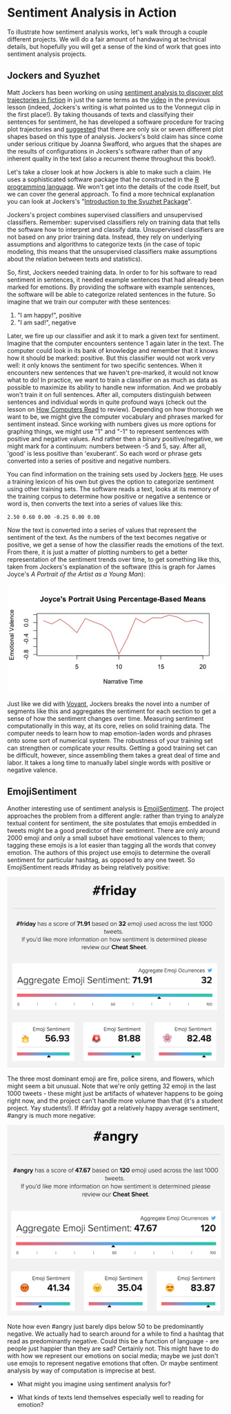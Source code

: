 # Sentiment Analysis in Action

To illustrate how sentiment analysis works, let's walk through a couple different projects. We will do a fair amount of handwaving at technical details, but hopefully you will get a sense of the kind of work that goes into sentiment analysis projects.

## Jockers and Syuzhet

Matt Jockers has been working on using [sentiment analysis to discover plot trajectories in fiction](http://www.matthewjockers.net/2015/02/02/syuzhet/) in just the same terms as the [video](https://www.youtube.com/embed/oP3c1h8v2ZQ) in the previous lesson (indeed, Jockers's writing is what pointed us to the Vonnegut clip in the first place!). By taking thousands of texts and classifying their sentences for sentiment, he has developed a software procedure for tracing plot trajectories and [suggested](http://www.matthewjockers.net/2015/02/25/the-rest-of-the-story/) that there are only six or seven different plot shapes based on this type of analysis. Jockers's bold claim has since come under serious critique by Joanna Swafford, who argues that the shapes are the results of configurations in Jockers's software rather than of any inherent quality in the text (also a recurrent theme throughout this book!).

Let's take a closer look at how Jockers is able to make such a claim. He uses a sophisticated software package that he constructed in the [R programming language](/conclusion/where-to-go.md). We won't get into the details of the code itself, but we can cover the general approach. To find a more technical explanation you can look at Jockers's "[Introduction to the Syuzhet Package](https://cran.r-project.org/web/packages/syuzhet/vignettes/syuzhet-vignette.html)".

Jockers's project combines supervised classifiers and unsupervised classifiers. Remember: supervised classifiers rely on training data that tells the software how to interpret and classify data. Unsupervised classifiers are not based on any prior training data. Instead, they rely on underlying assumptions and algorithms to categorize texts \(in the case of topic modeling, this means that the unsupervised classifiers make assumptions about the relation between texts and statistics\).

So, first, Jockers needed training data. In order to for his software to read sentiment in sentences, it needed example sentences that had already been marked for emotions. By providing the software with example sentences, the software will be able to categorize related sentences in the future. So imagine that we train our computer with these sentences:

1. "I am happy!", positive
2. "I am sad!", negative

Later, we fire up our classifier and ask it to mark a given text for sentiment. Imagine that the computer encounters sentence 1 again later in the text. The computer could look in its bank of knowledge and remember that it knows how it should be marked: positive. But this classifier would not work very well: it only knows the sentiment for two specific sentences. When it encounters new sentences that we haven't pre-marked, it would not know what to do! In practice, we want to train a classifier on as much as data as possible to maximize its ability to handle new information. And we probably won't train it on full sentences. After all, computers distinguish between sentences and individual words in quite profound ways (check out the lesson on [How Computers Read](/cyborg-readers/computer-reading.md) to review). Depending on how thorough we want to be, we might give the computer vocabulary and phrases marked for sentiment instead. Since working with numbers gives us more options for graphing things, we might use "1" and "-1" to represent sentences with positive and negative values. And rather then a binary positive\/negative, we might mark for a continuum: numbers between -5 and 5, say. After all, 'good' is less positive than 'exuberant'. So each word or phrase gets converted into a series of positive and negative numbers.

You can find information on the training sets used by Jockers [here](https://github.com/mjockers/syuzhet#references). He uses a training lexicon of his own but gives the option to categorize sentiment using other training sets. The software reads a text, looks at its memory of the training corpus to determine how positive or negative a sentence or word is, then converts the text into a series of values like this:

```
2.50 0.60 0.00 -0.25 0.00 0.00
```

Now the text is converted into a series of values that represent the sentiment of the text. As the numbers of the text becomes negative or positive, we get a sense of how the classifier reads the emotions of the text. From there, it is just a matter of plotting numbers to get a better representation of the sentiment trends over time, to get something like this, taken from Jockers's explanation of the software \(this is graph for James Joyce's _A Portrait of the Artist as a Young Man_\):

![plot trajectory in portrait](/assets/sentiment-analysis/jockers-portrait.jpg)

Just like we did with [Voyant](/reading-at-scale/voyant-part-two), Jockers breaks the novel into a number of segments like this and aggregates the sentiment for each section to get a sense of how the sentiment changes over time. Measuring sentiment computationally in this way, at its core, relies on solid training data. The computer needs to learn how to map emotion-laden words and phrases onto some sort of numerical system. The robustness of your training set can strengthen or complicate your results. Getting a good training set can be difficult, however, since assembling them takes a great deal of time and labor. It takes a long time to manually label single words with positive or negative valence.

## EmojiSentiment

Another interesting use of sentiment analysis is [EmojiSentiment](http://www.emojisentiment.com/#About). The project approaches the problem from a different angle: rather than trying to analyze textual content for sentiment, the site postulates that emojis embedded in tweets might be a good predictor of their sentiment. There are only around 2000 emoji and only a small subset have emotional valences to them; tagging these emojis is a lot easier than tagging all the words that convey emotion. The authors of this project use emojis to determine the overall sentiment for particular hashtag, as opposed to any one tweet. So EmojiSentiment reads \#friday as being relatively positive:

![friday sentiment](/assets/sentiment-analysis/emoji-sentiment-friday.jpg)

The three most dominant emoji are fire, police sirens, and flowers, which might seem a bit unusual. Note that we're only getting 32 emoji in the last 1000 tweets - these might just be artifacts of whatever happens to be going right now, and the project can't handle more volume than that \(it's a student project. Yay students!\). If \#friday got a relatively happy average sentiment, \#angry is much more negative:

![angry sentiment](/assets/sentiment-analysis/emoji-sentiment-angry.jpg)

Note how even \#angry just barely dips below 50 to be predominantly negative. We actually had to search around for a while to find a hashtag that read as predominantly negative. Could this be a function of language - are people just happier than they are sad? Certainly not. This might have to do with how we represent our emotions on social media; maybe we just don't use emojis to represent negative emotions that often. Or maybe sentiment analysis by way of computation is imprecise at best.

* What might you imagine using sentiment analysis for?
 
* What kinds of texts lend themselves especially well to reading for emotion?

